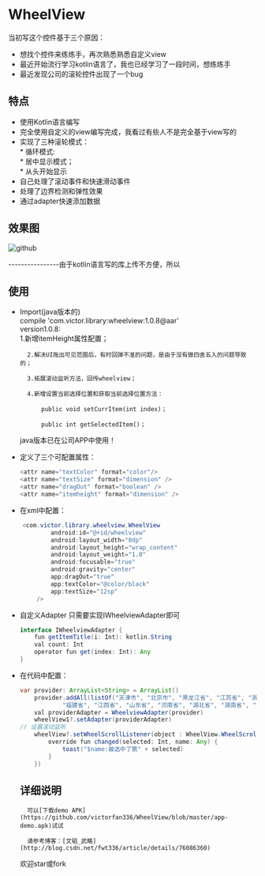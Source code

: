 # WheelView
当初写这个控件基于三个原因：
* 想找个控件来练练手，再次熟悉熟悉自定义view
* 最近开始流行学习kotlin语言了，我也已经学习了一段时间，想练练手
* 最近发现公司的滚轮控件出现了一个bug


## 特点
* 使用Kotlin语言编写
* 完全使用自定义的view编写完成，我看过有些人不是完全基于view写的
* 实现了三种滚轮模式：  
	    * 循环模式:  
        * 居中显示模式；    
        * 从头开始显示
* 自己处理了滚动事件和快速滑动事件
* 处理了边界检测和弹性效果
* 通过adapter快速添加数据


## 效果图
![github](https://github.com/victorfan336/WheelView/blob/master/wheelview.gif)  


----------------由于kotlin语言写的库上传不方便，所以

## 使用

* Import(java版本的)   
    compile 'com.victor.library:wheelview:1.0.8@aar'  
    version1.0.8:    
        1.新增itemHeight属性配置；      
    	   
    	2.解决UI拖出可见范围后，有时回弹不准的问题，是由于没有做四舍五入的问题导致的；    
    	   
    	3.拓展滚动监听方法，回传wheelview；     
    	
    	4.新增设置当前选择位置和获取当前选择位置方法：     
    	
    		public void setCurrItem(int index)；    
    		  
    		public int getSelectedItem()；   
    		
    java版本已在公司APP中使用！ 


* 定义了三个可配置属性：
	``` java
    <attr name="textColor" format="color"/>
    <attr name="textSize" format="dimension" />
    <attr name="dragOut" format="boolean" />
    <attr name="itemheight" format="dimension" />
    ```
* 在xml中配置：
``` java    
	<com.victor.library.wheelview.WheelView
	        android:id="@+id/wheelview"
	        android:layout_width="0dp"
	        android:layout_height="wrap_content"
	        android:layout_weight="1.0"
	        android:focusable="true"
	        android:gravity="center"
	        app:dragOut="true"
	        app:textColor="@color/black"
	        app:textSize="12sp"
        />
```   
* 自定义Adapter
	只需要实现IWheelviewAdapter即可     
	``` java   
	interface IWheelviewAdapter {
	    fun getItemTitle(i: Int): kotlin.String
	    val count: Int
	    operator fun get(index: Int): Any
	}
	```     
* 在代码中配置：
	``` java
	var provider: ArrayList<String> = ArrayList()
        provider.addAll(listOf("天津市", "北京市", "黑龙江省", "江苏省", "浙江省", "安徽省",
                "福建省", "江西省", "山东省", "河南省", "湖北省", "湖南省", "广东省"))
        val providerAdapter = WheelviewAdapter(provider)
        wheelView1?.setAdapter(providerAdapter)
    // 设置滚动监听
	    wheelView?.setWheelScrollListener(object : WheelView.WheelScrollListener {
	        override fun changed(selected: Int, name: Any) {
	            toast("$name:被选中了第" + selected)
	        }
	    })
	```

    ## 详细说明     
        可以[下载demo APK](https://github.com/victorfan336/WheelView/blob/master/app-demo.apk)试试      
            
        请参考博客：[文韬_武略](http://blog.csdn.net/fwt336/article/details/76086360)    
          

    欢迎star或fork
